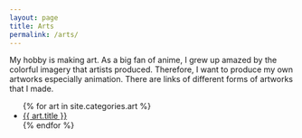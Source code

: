 ```yaml
---
layout: page
title: Arts
permalink: /arts/
---
```

My hobby is making art. As a big fan of anime, I grew up amazed by the colorful imagery that artists produced.
Therefore, I want to produce my own artworks especially animation.
There are links of different forms of artworks that I made. 

<ul>
    {% for art in site.categories.art %}
    <li>
        <a href="{{art.url}}">{{ art.title }}</a>
    </li>
    {% endfor %}
</ul>
